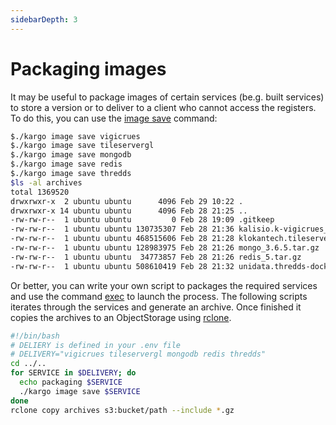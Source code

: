 ```yaml
---
sidebarDepth: 3
---
```


# Packaging images


It may be useful to package images of certain services (be.g. built services) to store a version or to deliver to a client who cannot access the registers.
To do this, you can use the [image save](../reference/cli.md#image-save) command:

```bash
$./kargo image save vigicrues
$./kargo image save tileservergl
$./kargo image save mongodb
$./kargo image save redis
$./kargo image save thredds
$ls -al archives
total 1369520
drwxrwxr-x  2 ubuntu ubuntu      4096 Feb 29 10:22 .
drwxrwxr-x 14 ubuntu ubuntu      4096 Feb 28 21:25 ..
-rw-rw-r--  1 ubuntu ubuntu         0 Feb 28 19:09 .gitkeep
-rw-rw-r--  1 ubuntu ubuntu 130735307 Feb 28 21:36 kalisio.k-vigicrues_1.0.0.tar.gz
-rw-rw-r--  1 ubuntu ubuntu 468515606 Feb 28 21:28 klokantech.tileserver-gl_v2.4.0.tar.gz
-rw-rw-r--  1 ubuntu ubuntu 128983975 Feb 28 21:26 mongo_3.6.5.tar.gz
-rw-rw-r--  1 ubuntu ubuntu  34773857 Feb 28 21:26 redis_5.tar.gz
-rw-rw-r--  1 ubuntu ubuntu 508610419 Feb 28 21:32 unidata.thredds-docker_4.6.11.tar.gz
```

Or better, you can write your own script to packages the required services and use the command [exec](../reference/cli.md#exec) to launch the process. The following scripts iterates through the services and generate an archive. Once finished it copies the archives to an ObjectStorage using [rclone](https://rclone.org/).

```bash
#!/bin/bash
# DELIERY is defined in your .env file
# DELIVERY="vigicrues tileservergl mongodb redis thredds"
cd ../..
for SERVICE in $DELIVERY; do
  echo packaging $SERVICE
  ./kargo image save $SERVICE
done
rclone copy archives s3:bucket/path --include *.gz
```

